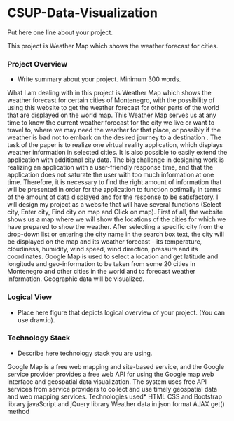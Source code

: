 # CSUP-Data-Visualization

Put here one line about your project.

This project is Weather Map which shows the weather forecast for cities.

### Project Overview

* Write summary about your project. Minimum 300 words.

What I am dealing with in this project is Weather Map which shows the weather forecast for certain cities of Montenegro, with the possibility of using this website to get the weather forecast for other parts of the world that are displayed on the world map.
This Weather Map serves us at any time to know the current weather forecast for the city we live or want to travel to, where we may need the weather for that place, or possibly if the weather is bad not to embark on the desired journey to a destination .
The task of the paper is to realize one virtual reality application, which displays weather information in selected cities.
It is also possible to easily extend the application with additional city data.
The big challenge in designing work is realizing an application with a user-friendly response time, and that the application does not saturate the user with too much information at one time.
Therefore, it is necessary to find the right amount of information that will be presented in order for the application to function optimally in terms of the amount of data displayed and for the response to be satisfactory.
I will design my project as a website that will have several functions (Select city, Enter city, Find city on map and Click on map).
First of all, the website shows us a map where we will show the locations of the cities for which we have prepared to show the weather. After selecting a specific city from the drop-down list or entering the city name in the search box text, the city will be displayed on the map and its weather forecast - its temperature, cloudiness, humidity, wind speed, wind direction, pressure and its coordinates.
Google Map is used to select a location and get latitude and longitude and geo-information to be taken from some 20 cities in Montenegro and other cities in the world and to forecast weather information.
Geographic data will be visualized.


### Logical View

* Place here figure that depicts logical overview of your project. (You can use draw.io).


### Technology Stack

* Describe here technology stack you are using.

Google Map is a free web mapping and site-based service, and the Google service provider provides a free web API for using the Google map web interface and geospatial data visualization.
The system uses free API services from service providers to collect and use timely geospatial data and web mapping services.
Technologies used*
HTML
CSS and Bootstrap library
javaScript and jQuery library
Weather data in json format
AJAX get() method

